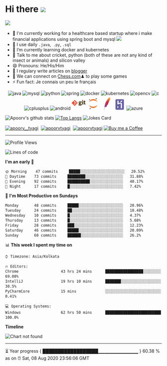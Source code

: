 # Hi there <img src="https://github.com/TheDudeThatCode/TheDudeThatCode/blob/master/Assets/Hi.gif" width="29px"> 
![](https://camo.githubusercontent.com/992babdffd8c74a1502de375fbdf7e4d54773242/68747470733a2f2f6d656469612e67697068792e636f6d2f6d656469612f53576f536b4e36447854737a71494b4571762f67697068792e676966)
- 🏦 I'm currently working for a healthcare based startup where i make financial applications using spring boot and mysql 
      <img src="https://media.giphy.com/media/WUlplcMpOCEmTGBtBW/giphy.gif" width="30">
- 🤔 I use daily ```.java```,``` .py```, ```.sql```
- 🌱 I’m currently learning docker and kubernetes
- 💬 Talk to me about cricket, python (both of these are not any kind of insect or animals) and silicon valley
- 😄 Pronouns: He/His/Him
- 📝 I regulary write articles on [blogger](https://apoorvtyagi133.blogspot.com/)
- 👯 We can connect on [Chess.com](https://www.chess.com/member/sweetxcyanide)♟ to play some games
- ⚡ Fun fact: Je connais un peu le français


<p align="center">
<img src="https://devicons.github.io/devicon/devicon.git/icons/java/java-original-wordmark.svg" alt="java" width="55" height="55"/> 
<img src="https://devicons.github.io/devicon/devicon.git/icons/mysql/mysql-original-wordmark.svg" alt="mysql" width="55" height="60"/> 
<img src="https://devicons.github.io/devicon/devicon.git/icons/python/python-original-wordmark.svg" alt="python" width="60" height="60"/>
<img src="https://www.vectorlogo.zone/logos/springio/springio-icon.svg" alt="spring" width="35" height="35"/>
<img src="https://devicons.github.io/devicon/devicon.git/icons/docker/docker-original-wordmark.svg" alt="docker" width="45" height="40"/> 
<img src="https://www.vectorlogo.zone/logos/kubernetes/kubernetes-icon.svg" alt="kubernetes" width="40" height="40"/>
<img src="https://www.vectorlogo.zone/logos/opencv/opencv-icon.svg" alt="opencv" width="40" height="40"/> 
<img src="https://devicons.github.io/devicon/devicon.git/icons/c/c-original.svg" alt="c" width="40" height="40"/> 
<img src="https://devicons.github.io/devicon/devicon.git/icons/cplusplus/cplusplus-original.svg" alt="cplusplus" width="40" height="40"/> 
<img src="https://devicons.github.io/devicon/devicon.git/icons/android/android-original-wordmark.svg" alt="android" width="40" height="40"/>
<img src="https://raw.githubusercontent.com/github/explore/80688e429a7d4ef2fca1e82350fe8e3517d3494d/topics/git/git.png" alt="GIT" width="45" height="45"/> 
<img src="https://raw.githubusercontent.com/github/explore/80688e429a7d4ef2fca1e82350fe8e3517d3494d/topics/jupyter-notebook/jupyter-notebook.png" alt="IPYNB" width="40" height="40"/> 
<img src="https://raw.githubusercontent.com/github/explore/80688e429a7d4ef2fca1e82350fe8e3517d3494d/topics/maven/maven.png" alt="MAVEN" width="40" height="40"/>
<img src="https://raw.githubusercontent.com/devicons/devicon/master/icons/heroku/heroku-plain.svg" alt="HEROKU" width="35" height="35"/> 
<img src="https://www.vectorlogo.zone/logos/microsoft_azure/microsoft_azure-icon.svg" alt="azure" width="40" height="40"/> 
</p>


![Apoorv's github stats](https://github-readme-stats.vercel.app/api?username=apoorvtyagi&show_icons=true&title_color=ffc857&icon_color=8ac926&text_color=daf7dc&bg_color=151515&hide=["stars"])
[![Top Langs](https://github-readme-stats.vercel.app/api/top-langs/?username=apoorvtyagi&layout=compact&text_color=daf7dc&bg_color=151515)](https://github.com/anuraghazra/github-readme-stats)
<img src="https://readme-jokes.vercel.app/api" alt="Jokes Card" />

<a href="https://twitter.com/apoorv__tyagi" target="blank"><img align="center" src="https://cdn.jsdelivr.net/npm/simple-icons@3.0.1/icons/twitter.svg" alt="apoorv__tyagi" height="20" width="20" /></a>&nbsp;
<a href="https://linkedin.com/in/apoorvtyagi" target="blank"><img align="center" src="https://cdn.jsdelivr.net/npm/simple-icons@3.0.1/icons/linkedin.svg" alt="apoorvtyagi" height="20" width="20" /></a>&nbsp;
<a href="https://medium.com/@apoorvtyagi" target="blank"><img align="center" src="https://cdn.jsdelivr.net/npm/simple-icons@3.0.1/icons/medium.svg" alt="apoorvtyagi" height="20" width="20" /></a>
<a href="https://www.buymeacoffee.com/apoorvtyagi"><img align="center" alt="Buy me a Coffee" width="22px" src="https://cdn.jsdelivr.net/npm/simple-icons@3.0.1/icons/buymeacoffee.svg" /></a>

---
<!--START_SECTION:activity-->
<!--END_SECTION:activity-->

<!--START_SECTION:waka-->
![Profile Views](http://img.shields.io/badge/Profile%20Views-780-blue)

![Lines of code](https://img.shields.io/badge/From%20Hello%20World%20I've%20written-366707%20Lines%20of%20code-blue)

**I'm an early 🐤** 

```text
🌞 Morning    47 commits     █████░░░░░░░░░░░░░░░░░░░░   20.52% 
🌆 Daytime    73 commits     ████████░░░░░░░░░░░░░░░░░   31.88% 
🌃 Evening    92 commits     ██████████░░░░░░░░░░░░░░░   40.17% 
🌙 Night      17 commits     █░░░░░░░░░░░░░░░░░░░░░░░░   7.42%

```
📅 **I'm Most Productive on Sundays** 

```text
Monday       48 commits     █████░░░░░░░░░░░░░░░░░░░░   20.96% 
Tuesday      24 commits     ██░░░░░░░░░░░░░░░░░░░░░░░   10.48% 
Wednesday    10 commits     █░░░░░░░░░░░░░░░░░░░░░░░░   4.37% 
Thursday     13 commits     █░░░░░░░░░░░░░░░░░░░░░░░░   5.68% 
Friday       28 commits     ███░░░░░░░░░░░░░░░░░░░░░░   12.23% 
Saturday     46 commits     █████░░░░░░░░░░░░░░░░░░░░   20.09% 
Sunday       60 commits     ██████░░░░░░░░░░░░░░░░░░░   26.2%

```


📊 **This week I spent my time on** 

```text
⌚︎ Timezone: Asia/Kolkata

🔥 Editors: 
Chrome                   43 hrs 24 mins      █████████████████░░░░░░░░   69.08% 
IntelliJ                 19 hrs 10 mins      ███████░░░░░░░░░░░░░░░░░░   30.5% 
PyCharmCore              15 mins             ░░░░░░░░░░░░░░░░░░░░░░░░░   0.41%

💻 Operating Systems: 
Windows                  62 hrs 50 mins      █████████████████████████   100.0%

```

**Timeline**

![Chart not found](https://github.com/ApoorvTyagi/ApoorvTyagi/blob/master/charts/bar_graph.png) 


<!--END_SECTION:waka-->
---
⏳ Year progress { ██████████████████▁▁▁▁▁▁▁▁▁▁▁▁ } 60.38 % as on ⏰ Sat, 08 Aug 2020 23:56:06 GMT


